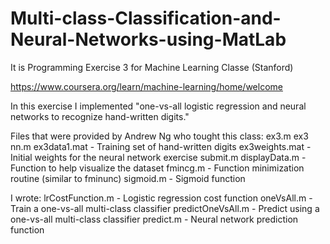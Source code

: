 # Multi-class-Classification-and-Neural-Networks-using-MatLab

It is Programming Exercise 3 for Machine Learning Classe (Stanford)

https://www.coursera.org/learn/machine-learning/home/welcome

In this exercise I implemented "one-vs-all logistic regression and neural networks to recognize hand-written digits."

Files that were provided by  Andrew Ng who tought this class:
ex3.m 
ex3 nn.m 
ex3data1.mat - Training set of hand-written digits
ex3weights.mat - Initial weights for the neural network exercise
submit.m 
displayData.m - Function to help visualize the dataset
fmincg.m - Function minimization routine (similar to fminunc) sigmoid.m - Sigmoid function

I wrote:
lrCostFunction.m - Logistic regression cost function
oneVsAll.m - Train a one-vs-all multi-class classifier
predictOneVsAll.m - Predict using a one-vs-all multi-class classifier
predict.m - Neural network prediction function
